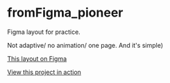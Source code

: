 # fromFigma_pioneer
<p>Figma layout for practice.</p> 
<p>Not adaptive/ no animation/ one page. And it's simple)</p>
<p><a href="https://www.figma.com/file/rTIAAgDAufAPl61AWjYlrb/Пионер?type=design&node-id=0%3A1&t=b3RT1bbZuVZzaOfN-1" target="blank">This layout on Figma</a></p>
<p><a href="" target="blank">View this project in action</a></p>
